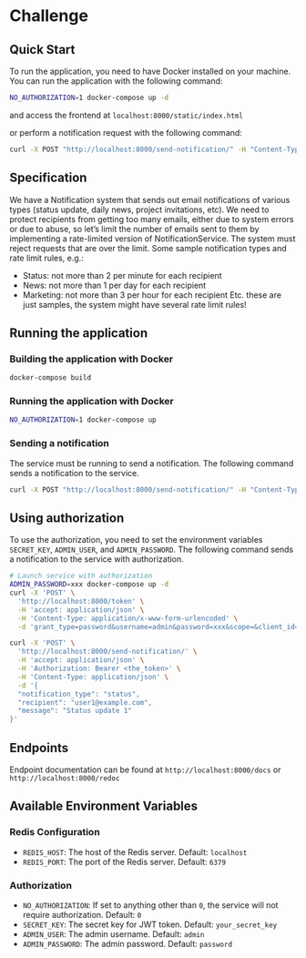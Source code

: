 # Challenge

## Quick Start
To run the application, you need to have Docker installed on your machine. You can run the application with the following command:

```sh
NO_AUTHORIZATION=1 docker-compose up -d
```

and access the frontend at `localhost:8000/static/index.html`

or perform a notification request with the following command:

```sh
curl -X POST "http://localhost:8000/send-notification/" -H "Content-Type: application/json" -d '{"notification_type": "status", "recipient": "user1@example.com", "message": "Status update 1"}'
```

## Specification
We have a Notification system that sends out email notifications of various types (status update, daily news, project invitations, etc). We need to protect recipients from getting too many emails, either due to system errors or due to abuse, so let’s limit the number of emails sent to them by implementing a rate-limited version of NotificationService.
The system must reject requests that are over the limit.
Some sample notification types and rate limit rules, e.g.:

- Status: not more than 2 per minute for each recipient
- News: not more than 1 per day for each recipient
- Marketing: not more than 3 per hour for each recipient
Etc. these are just samples, the system might have several rate limit rules!

## Running the application
### Building the application with Docker

```sh
docker-compose build

```

### Running the application with Docker

```sh
NO_AUTHORIZATION=1 docker-compose up
```

### Sending a notification

The service must be running to send a notification. The following command sends a notification to the service.

```sh
curl -X POST "http://localhost:8000/send-notification/" -H "Content-Type: application/json" -d '{"notification_type": "status", "recipient": "user1@example.com", "message": "Status update 1"}'
```

## Using authorization
To use the authorization, you need to set the environment variables `SECRET_KEY`, `ADMIN_USER`, and `ADMIN_PASSWORD`. The following command sends a notification to the service with authorization.

```sh
# Launch service with authorization
ADMIN_PASSWORD=xxx docker-compose up -d 
curl -X 'POST' \
  'http://localhost:8000/token' \
  -H 'accept: application/json' \
  -H 'Content-Type: application/x-www-form-urlencoded' \
  -d 'grant_type=password&username=admin&password=xxx&scope=&client_id=string&client_secret=string'

curl -X 'POST' \
  'http://localhost:8000/send-notification/' \
  -H 'accept: application/json' \
  -H 'Authorization: Bearer <the_token>' \
  -H 'Content-Type: application/json' \
  -d '{
  "notification_type": "status",
  "recipient": "user1@example.com",
  "message": "Status update 1"
}'
```


## Endpoints

Endpoint documentation can be found at `http://localhost:8000/docs` or `http://localhost:8000/redoc`

## Available Environment Variables
### Redis Configuration
- `REDIS_HOST`: The host of the Redis server. Default: `localhost`
- `REDIS_PORT`: The port of the Redis server. Default: `6379`
### Authorization
- `NO_AUTHORIZATION`: If set to anything other than `0`, the service will not require authorization. Default: `0`
- `SECRET_KEY`: The secret key for JWT token. Default: `your_secret_key`
- `ADMIN_USER`: The admin username. Default: `admin`
- `ADMIN_PASSWORD`: The admin password. Default: `password`
